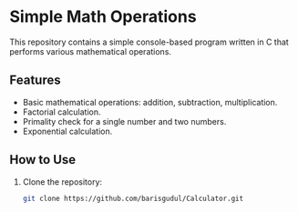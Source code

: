# Simple Math Operations

This repository contains a simple console-based program written in C that performs various mathematical operations.

## Features

- Basic mathematical operations: addition, subtraction, multiplication.
- Factorial calculation.
- Primality check for a single number and two numbers.
- Exponential calculation.

## How to Use

1. Clone the repository:

   ```bash
   git clone https://github.com/barisgudul/Calculator.git
